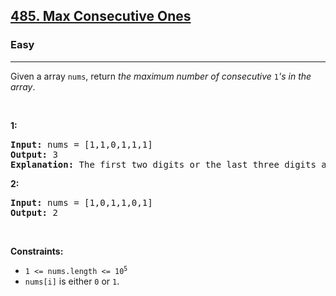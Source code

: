 <h2><a href="https://leetcode.com/problems/max-consecutive-ones/">485. Max Consecutive Ones</a></h2><h3>Easy</h3><hr><div><p>Given a <span class="tou-node" id="tou-0-40d4fcc3-b9a5-4de2-b0ec-d0074812b273" lang="de"></span> array <code>nums</code>, return <em>the maximum number of consecutive </em><code>1</code><em>'s in the array</em>.</p>

<p>&nbsp;</p>
<p><strong class="example"><span class="tou-node" id="tou-0.0-496f4a79-097b-40aa-b319-f307cd51bb7c" lang="de"></span> 1:</strong></p>

<pre><strong>Input:</strong> nums = [1,1,0,1,1,1]
<strong>Output:</strong> 3
<strong>Explanation:</strong> The first two digits or the last three digits are consecutive 1s. The maximum number of consecutive 1s is 3.
</pre>

<p><strong class="example"><span class="tou-node" id="tou-0.0-2d194611-1075-41df-a086-db21e97fc15d" lang="de"></span> 2:</strong></p>

<pre><strong>Input:</strong> nums = [1,0,1,1,0,1]
<strong>Output:</strong> 2
</pre>

<p>&nbsp;</p>
<p><strong>Constraints:</strong></p>

<ul>
	<li><code>1 &lt;= nums.length &lt;= 10<sup>5</sup></code></li>
	<li><code>nums[i]</code> is either <code>0</code> or <code>1</code>.</li>
</ul>
</div>